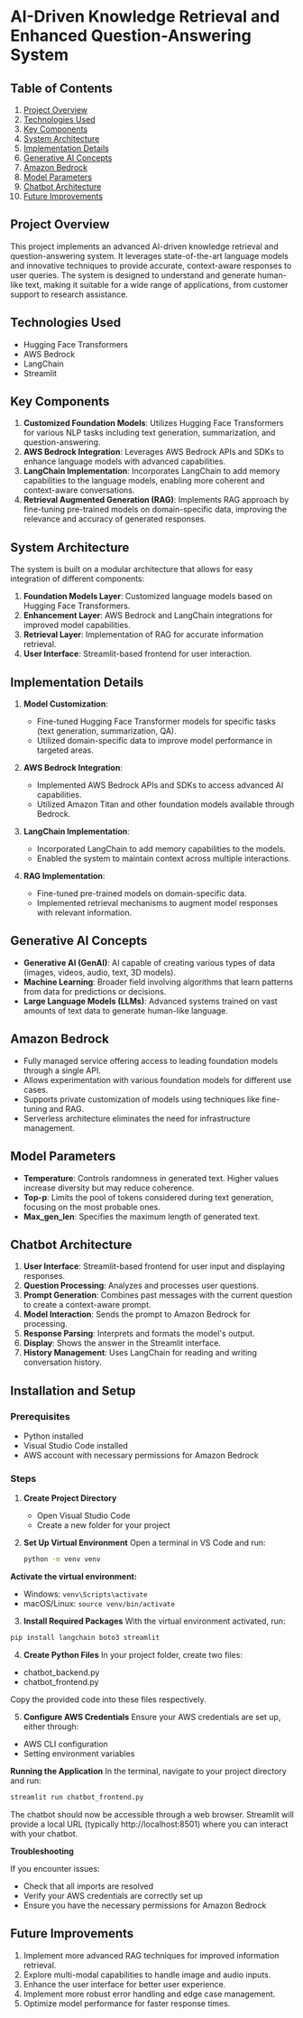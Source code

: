# AI-Driven Knowledge Retrieval and Enhanced Question-Answering System

## Table of Contents
1. [Project Overview](#project-overview)
2. [Technologies Used](#technologies-used)
3. [Key Components](#key-components)
4. [System Architecture](#system-architecture)
5. [Implementation Details](#implementation-details)
6. [Generative AI Concepts](#generative-ai-concepts)
7. [Amazon Bedrock](#amazon-bedrock)
8. [Model Parameters](#model-parameters)
9. [Chatbot Architecture](#chatbot-architecture)
10. [Future Improvements](#future-improvements)

## Project Overview

This project implements an advanced AI-driven knowledge retrieval and question-answering system. It leverages state-of-the-art language models and innovative techniques to provide accurate, context-aware responses to user queries. The system is designed to understand and generate human-like text, making it suitable for a wide range of applications, from customer support to research assistance.

## Technologies Used

- Hugging Face Transformers
- AWS Bedrock
- LangChain
- Streamlit

## Key Components

1. **Customized Foundation Models**: Utilizes Hugging Face Transformers for various NLP tasks including text generation, summarization, and question-answering.
2. **AWS Bedrock Integration**: Leverages AWS Bedrock APIs and SDKs to enhance language models with advanced capabilities.
3. **LangChain Implementation**: Incorporates LangChain to add memory capabilities to the language models, enabling more coherent and context-aware conversations.
4. **Retrieval Augmented Generation (RAG)**: Implements RAG approach by fine-tuning pre-trained models on domain-specific data, improving the relevance and accuracy of generated responses.

## System Architecture

The system is built on a modular architecture that allows for easy integration of different components:

1. **Foundation Models Layer**: Customized language models based on Hugging Face Transformers.
2. **Enhancement Layer**: AWS Bedrock and LangChain integrations for improved model capabilities.
3. **Retrieval Layer**: Implementation of RAG for accurate information retrieval.
4. **User Interface**: Streamlit-based frontend for user interaction.

## Implementation Details

1. **Model Customization**: 
   - Fine-tuned Hugging Face Transformer models for specific tasks (text generation, summarization, QA).
   - Utilized domain-specific data to improve model performance in targeted areas.

2. **AWS Bedrock Integration**:
   - Implemented AWS Bedrock APIs and SDKs to access advanced AI capabilities.
   - Utilized Amazon Titan and other foundation models available through Bedrock.

3. **LangChain Implementation**:
   - Incorporated LangChain to add memory capabilities to the models.
   - Enabled the system to maintain context across multiple interactions.

4. **RAG Implementation**:
   - Fine-tuned pre-trained models on domain-specific data.
   - Implemented retrieval mechanisms to augment model responses with relevant information.

## Generative AI Concepts

- **Generative AI (GenAI)**: AI capable of creating various types of data (images, videos, audio, text, 3D models).
- **Machine Learning**: Broader field involving algorithms that learn patterns from data for predictions or decisions.
- **Large Language Models (LLMs)**: Advanced systems trained on vast amounts of text data to generate human-like language.

## Amazon Bedrock

- Fully managed service offering access to leading foundation models through a single API.
- Allows experimentation with various foundation models for different use cases.
- Supports private customization of models using techniques like fine-tuning and RAG.
- Serverless architecture eliminates the need for infrastructure management.

## Model Parameters

- **Temperature**: Controls randomness in generated text. Higher values increase diversity but may reduce coherence.
- **Top-p**: Limits the pool of tokens considered during text generation, focusing on the most probable ones.
- **Max_gen_len**: Specifies the maximum length of generated text.

## Chatbot Architecture

1. **User Interface**: Streamlit-based frontend for user input and displaying responses.
2. **Question Processing**: Analyzes and processes user questions.
3. **Prompt Generation**: Combines past messages with the current question to create a context-aware prompt.
4. **Model Interaction**: Sends the prompt to Amazon Bedrock for processing.
5. **Response Parsing**: Interprets and formats the model's output.
6. **Display**: Shows the answer in the Streamlit interface.
7. **History Management**: Uses LangChain for reading and writing conversation history.

## Installation and Setup

### Prerequisites
- Python installed
- Visual Studio Code installed
- AWS account with necessary permissions for Amazon Bedrock

### Steps

1. **Create Project Directory**
   - Open Visual Studio Code
   - Create a new folder for your project

2. **Set Up Virtual Environment**
   Open a terminal in VS Code and run:
   ```bash
   python -m venv venv

**Activate the virtual environment:**

- Windows: ``` venv\Scripts\activate ```
- macOS/Linux: ``` source venv/bin/activate ```

3. **Install Required Packages**
With the virtual environment activated, run:

```bash
pip install langchain boto3 streamlit
```

4. **Create Python Files**
In your project folder, create two files:

- chatbot_backend.py
- chatbot_frontend.py

Copy the provided code into these files respectively.

5. **Configure AWS Credentials**
Ensure your AWS credentials are set up, either through:

- AWS CLI configuration
- Setting environment variables

**Running the Application**
In the terminal, navigate to your project directory and run:

```bash
streamlit run chatbot_frontend.py
```

The chatbot should now be accessible through a web browser. Streamlit will provide a local URL (typically http://localhost:8501) where you can interact with your chatbot.

**Troubleshooting**

If you encounter issues:

- Check that all imports are resolved
- Verify your AWS credentials are correctly set up
- Ensure you have the necessary permissions for Amazon Bedrock

## Future Improvements

1. Implement more advanced RAG techniques for improved information retrieval.
2. Explore multi-modal capabilities to handle image and audio inputs.
3. Enhance the user interface for better user experience.
4. Implement more robust error handling and edge case management.
5. Optimize model performance for faster response times.

